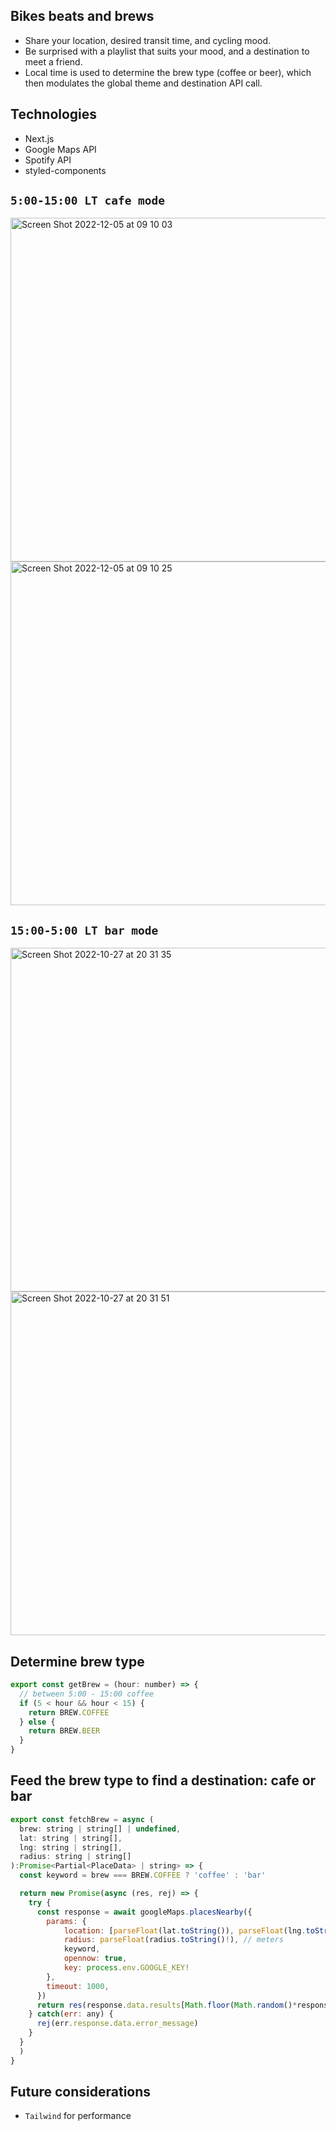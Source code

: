 ## Bikes beats and brews
- Share your location, desired transit time, and cycling mood.
- Be surprised with a playlist that suits your mood, and a destination to meet a friend.
- Local time is used to determine the brew type (coffee or beer), which then modulates the global theme and destination API call.

## Technologies
- Next.js
- Google Maps API
- Spotify API
- styled-components

## `5:00-15:00 LT cafe mode`
<img width="550" alt="Screen Shot 2022-12-05 at 09 10 03 " src="https://user-images.githubusercontent.com/112890821/205657447-9ef2b4d9-2c2c-45c8-970c-b77a835196bd.png">
<img width="550" alt="Screen Shot 2022-12-05 at 09 10 25 " src="https://user-images.githubusercontent.com/112890821/205657477-c2a1d925-ca15-4135-b031-05e9084ce1e4.png">

## `15:00-5:00 LT bar mode`
<img width="550" alt="Screen Shot 2022-10-27 at 20 31 35 " src="https://user-images.githubusercontent.com/112890821/198422126-81eb4b55-cd08-412f-8655-53a425c2817f.png">
<img width="550" alt="Screen Shot 2022-10-27 at 20 31 51 " src="https://user-images.githubusercontent.com/112890821/198422138-44dade1b-b9fa-4360-bd62-bfc9c41c9d76.png">

## Determine brew type
```javascript
export const getBrew = (hour: number) => {
  // between 5:00 - 15:00 coffee
  if (5 < hour && hour < 15) {
    return BREW.COFFEE
  } else {
    return BREW.BEER
  }
}
```

## Feed the brew type to find a destination: cafe or bar
```javascript
export const fetchBrew = async (
  brew: string | string[] | undefined,
  lat: string | string[],
  lng: string | string[],
  radius: string | string[]
):Promise<Partial<PlaceData> | string> => {
  const keyword = brew === BREW.COFFEE ? 'coffee' : 'bar'

  return new Promise(async (res, rej) => {
    try {
      const response = await googleMaps.placesNearby({
        params: {
            location: [parseFloat(lat.toString()), parseFloat(lng.toString())],
            radius: parseFloat(radius.toString()!), // meters
            keyword,
            opennow: true,
            key: process.env.GOOGLE_KEY!
        },
        timeout: 1000,
      })
      return res(response.data.results[Math.floor(Math.random()*response.data.results.length)])  
    } catch(err: any) {
      rej(err.response.data.error_message)
    }
  }
  )
}
```

## Future considerations
- `Tailwind` for performance
